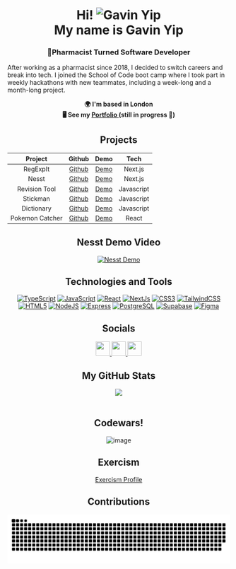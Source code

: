 <div align="center">

# Hi! <img src="https://user-images.githubusercontent.com/18350557/176309783-0785949b-9127-417c-8b55-ab5a4333674e.gif" alt="Gavin Yip"> <br> My name is Gavin Yip

</div>



<h3 align="center"> 💊Pharmacist Turned Software Developer</h3>

After working as a pharmacist since 2018, I decided to switch careers and break into tech. I joined the School of Code boot camp where I took part in weekly hackathons with new teammates, including a week-long and a month-long project.

<p align="center">
  <b>🌍 I'm based in London</b><br>
  <b>🖥️ See my <a href="http://gavinportfolio.vercel.app/" target="_blank">Portfolio </a>(still in progress 👀)</b><br>
  
</p>

<div align="center">
<h2>Projects</h2>

| Project         | Github                                                           | Demo                                                           | Tech        |
|:---------------:|:----------------------------------------------------------------:|:--------------------------------------------------------------:|:-----------:|
| RegExpIt        | [Github](https://github.com/Gavinpiy/RegExp)                     | [Demo](https://reg-exp.vercel.app/) |                           Next.js       |
| Nesst           | [Github](https://github.com/tplatt92/nesst)                     | [Demo](https://nesst.vercel.app/)                              | Next.js       |
| Revision Tool   | [Github](https://github.com/SchoolOfCode/bc15-w8-project-front-end-tech-ti-tens) | [Demo](https://bc15-w8-project-front-end-tech-ti-tens-tau.vercel.app/) | Javascript  |
| Stickman        | [Github](https://github.com/Gavinpiy/StickMan)                 | [Demo](https://stick-man.vercel.app/)                         | Javascript  |
| Dictionary      | [Github](https://github.com/SchoolOfCode/bc15-w3-recap-task-fetch-challenge-Gavinpiy) | [Demo](https://bc15-w3-recap-task-fetch-challenge-gavinpiy.vercel.app/) | Javascript  |
| Pokemon Catcher | [Github](https://github.com/Gavinpiy/pokemonreact)            | [Demo](https://pokemonreact.vercel.app/)                      | React       |



<h2>Nesst Demo Video</h2>

[![Nesst Demo](https://img.youtube.com/vi/SyPIFCDmNHA/0.jpg)](https://www.youtube.com/watch?v=SyPIFCDmNHA)


</div>

<h2 align="center">Technologies and Tools</h2>

<p align="center">
  <a href="https://www.typescriptlang.org/" target="_blank" rel="noreferrer"><img src="https://raw.githubusercontent.com/danielcranney/readme-generator/main/public/icons/skills/typescript-colored.svg" width="36" height="36" alt="TypeScript" /></a>
  <a href="https://developer.mozilla.org/en-US/docs/Web/JavaScript" target="_blank" rel="noreferrer"><img src="https://raw.githubusercontent.com/danielcranney/readme-generator/main/public/icons/skills/javascript-colored.svg" width="36" height="36" alt="JavaScript" /></a>
  <a href="https://reactjs.org/" target="_blank" rel="noreferrer"><img src="https://raw.githubusercontent.com/danielcranney/readme-generator/main/public/icons/skills/react-colored.svg" width="36" height="36" alt="React" /></a>
  <a href="https://nextjs.org/docs" target="_blank" rel="noreferrer"><img src="https://raw.githubusercontent.com/danielcranney/readme-generator/main/public/icons/skills/nextjs-colored.svg" width="36" height="36" alt="NextJs" /></a>
  <a href="https://www.w3.org/TR/CSS/#css" target="_blank" rel="noreferrer"><img src="https://raw.githubusercontent.com/danielcranney/readme-generator/main/public/icons/skills/css3-colored.svg" width="36" height="36" alt="CSS3" /></a>
  <a href="https://tailwindcss.com/" target="_blank" rel="noreferrer"><img src="https://raw.githubusercontent.com/danielcranney/readme-generator/main/public/icons/skills/tailwindcss-colored.svg" width="36" height="36" alt="TailwindCSS" /></a>
  <a href="https://developer.mozilla.org/en-US/docs/Glossary/HTML5" target="_blank" rel="noreferrer"><img src="https://raw.githubusercontent.com/danielcranney/readme-generator/main/public/icons/skills/html5-colored.svg" width="36" height="36" alt="HTML5" /></a>
  <a href="https://nodejs.org/en/" target="_blank" rel="noreferrer"><img src="https://raw.githubusercontent.com/danielcranney/readme-generator/main/public/icons/skills/nodejs-colored.svg" width="36" height="36" alt="NodeJS" /></a>
  <a href="https://expressjs.com/" target="_blank" rel="noreferrer"><img src="https://raw.githubusercontent.com/danielcranney/readme-generator/main/public/icons/skills/express-colored.svg" width="36" height="36" alt="Express" /></a>
  <a href="https://www.postgresql.org/" target="_blank" rel="noreferrer"><img src="https://raw.githubusercontent.com/danielcranney/readme-generator/main/public/icons/skills/postgresql-colored.svg" width="36" height="36" alt="PostgreSQL" /></a>
  <a href="https://supabase.io/" target="_blank" rel="noreferrer"><img src="https://raw.githubusercontent.com/danielcranney/readme-generator/main/public/icons/skills/supabase-colored.svg" width="36" height="36" alt="Supabase" /></a>
  <a href="https://www.figma.com/" target="_blank" rel="noreferrer"><img src="https://raw.githubusercontent.com/danielcranney/readme-generator/main/public/icons/skills/figma-colored.svg" width="36" height="36" alt="Figma" /></a>
</p>

<h2 align="center">Socials</h2>

<div align="center">
  <a href="https://www.github.com/Gavinpiy" target="_blank" rel="noreferrer">
    <img src="https://raw.githubusercontent.com/danielcranney/readme-generator/main/public/icons/socials/github.svg" width="32" height="32" />
  </a>
  
  <a href="https://www.linkedin.com/in/gavin-yip" target="_blank" rel="noreferrer">
    <img src="https://raw.githubusercontent.com/danielcranney/readme-generator/main/public/icons/socials/linkedin.svg" width="32" height="32" />
  </a>
  
  <a href="https://www.x.com/GavinYip5" target="_blank" rel="noreferrer">
    <img src="https://raw.githubusercontent.com/danielcranney/readme-generator/main/public/icons/socials/twitter.svg" width="32" height="32" />
  </a>
  
</div>
<div align="center">


## **My GitHub Stats**
<div display="flex" align="center"> 
<!-- <a href="http://www.github.com/Gavinpiy">
  <img src="https://github-readme-stats.vercel.app/api?username=Gavinpiy&show_icons=true&hide=&count_private=true&title_color=0891b2&text_color=ffffff&icon_color=0891b2&bg_color=1c1917&hide_border=true&show_icons=true" alt="Gavinpiy's GitHub stats" />
</a> -->

<a href="http://www.github.com/Gavinpiy">
  <img src="https://github-readme-streak-stats.herokuapp.com/?user=Gavinpiy&stroke=ffffff&background=1c1917&ring=0891b2&fire=0891b2&currStreakNum=ffffff&currStreakLabel=0891b2&sideNums=ffffff&sideLabels=ffffff&dates=ffffff&hide_border=true" />
</a>
</div>
<br>

## Codewars!
![image](https://www.codewars.com/users/Gavinpiy/badges/small)

## Exercism
<a href="https://exercism.org/profiles/Gavinpiy">Exercism Profile</a>

## Contributions
<div align="center"> 

  ![Snake animation](https://github.com/gavinpiy/gavinpiy/blob/output/github-contribution-grid-snake.svg)
 
</div>
</div>
